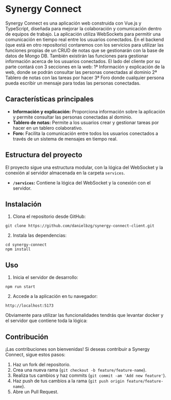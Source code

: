 # Synergy Connect

Synergy Connect es una aplicación web construida con Vue.js y TypeScript, diseñada para mejorar la colaboración y comunicación dentro de equipos de trabajo. La aplicación utiliza WebSockets para permitir una comunicación en tiempo real entre los usuarios conectados.
En el backend (que está en otro repositorio) contaremos con los servicios para utilizar las funciones propias de un CRUD de notas que se gestionarán con la base de datos de Mongo DB. También existirán las funciones para gestionar información acerca de los usuarios conectados. 
El lado del cliente por su parte contará con 3 secciones en la web:
1ª Información y explicación de la web, donde se podrán consultar las personas conectadas al dominio
2ª Tablero de notas con las tareas por hacer
3ª Foro donde cualquier persona pueda escribir un mensaje para todas las personas conectadas.

## Características principales

- **Información y explicación:** Proporciona información sobre la aplicación y permite consultar las personas conectadas al dominio.
- **Tablero de notas:** Permite a los usuarios crear y gestionar tareas por hacer en un tablero colaborativo.
- **Foro:** Facilita la comunicación entre todos los usuarios conectados a través de un sistema de mensajes en tiempo real.

## Estructura del proyecto

El proyecto sigue una estructura modular, con la lógica del WebSocket y la conexión al servidor almacenada en la carpeta `services`.

- **`/services`:** Contiene la lógica del WebSocket y la conexión con el servidor.

## Instalación

1. Clona el repositorio desde GitHub:

```
git clone https://github.com/danielbzg/synergy-connect-client.git
```

2. Instala las dependencias:

```
cd synergy-connect
npm install
```

## Uso

1. Inicia el servidor de desarrollo:

```
npm run start
```

2. Accede a la aplicación en tu navegador:

```
http://localhost:5173
```

Obviamente para utilizar las funcionalidades tendrás que levantar docker y el servidor que contiene toda la lógica:



## Contribución

¡Las contribuciones son bienvenidas! Si deseas contribuir a Synergy Connect, sigue estos pasos:

1. Haz un fork del repositorio.
2. Crea una nueva rama (`git checkout -b feature/feature-name`).
3. Realiza tus cambios y haz commits (`git commit -am 'Add new feature'`).
4. Haz push de tus cambios a la rama (`git push origin feature/feature-name`).
5. Abre un Pull Request.


